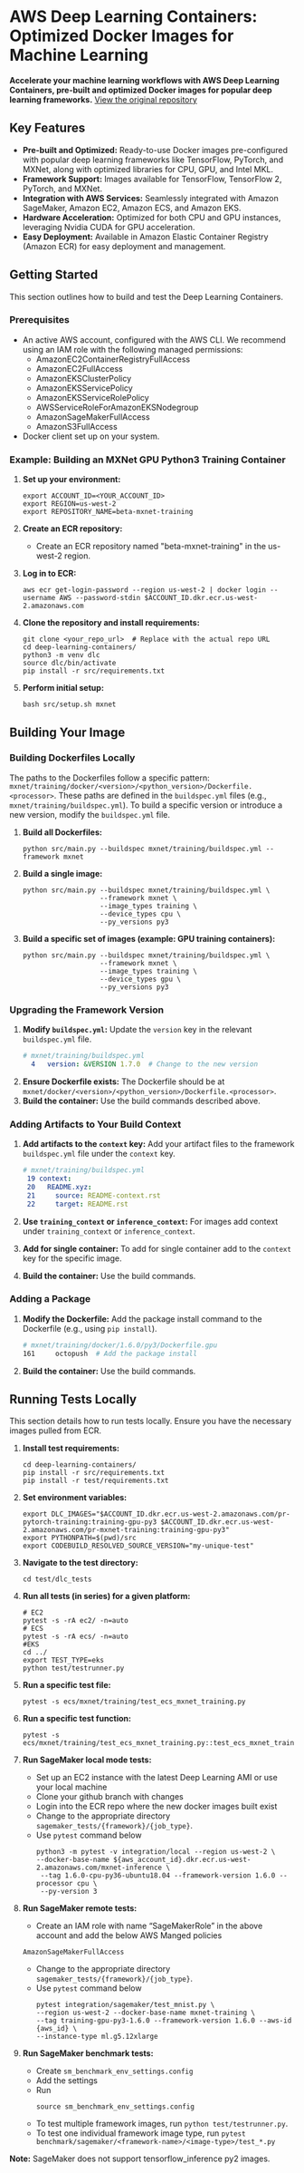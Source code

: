 # AWS Deep Learning Containers: Optimized Docker Images for Machine Learning

**Accelerate your machine learning workflows with AWS Deep Learning Containers, pre-built and optimized Docker images for popular deep learning frameworks.**  [View the original repository](https://github.com/aws/deep-learning-containers)

## Key Features

*   **Pre-built and Optimized:** Ready-to-use Docker images pre-configured with popular deep learning frameworks like TensorFlow, PyTorch, and MXNet, along with optimized libraries for CPU, GPU, and Intel MKL.
*   **Framework Support:**  Images available for TensorFlow, TensorFlow 2, PyTorch, and MXNet.
*   **Integration with AWS Services:** Seamlessly integrated with Amazon SageMaker, Amazon EC2, Amazon ECS, and Amazon EKS.
*   **Hardware Acceleration:** Optimized for both CPU and GPU instances, leveraging Nvidia CUDA for GPU acceleration.
*   **Easy Deployment:** Available in Amazon Elastic Container Registry (Amazon ECR) for easy deployment and management.

## Getting Started

This section outlines how to build and test the Deep Learning Containers.

### Prerequisites

*   An active AWS account, configured with the AWS CLI.  We recommend using an IAM role with the following managed permissions:
    *   AmazonEC2ContainerRegistryFullAccess
    *   AmazonEC2FullAccess
    *   AmazonEKSClusterPolicy
    *   AmazonEKSServicePolicy
    *   AmazonEKSServiceRolePolicy
    *   AWSServiceRoleForAmazonEKSNodegroup
    *   AmazonSageMakerFullAccess
    *   AmazonS3FullAccess
*   Docker client set up on your system.

### Example: Building an MXNet GPU Python3 Training Container

1.  **Set up your environment:**

    ```shell
    export ACCOUNT_ID=<YOUR_ACCOUNT_ID>
    export REGION=us-west-2
    export REPOSITORY_NAME=beta-mxnet-training
    ```

2.  **Create an ECR repository:**
    *   Create an ECR repository named "beta-mxnet-training" in the us-west-2 region.

3.  **Log in to ECR:**

    ```shell
    aws ecr get-login-password --region us-west-2 | docker login --username AWS --password-stdin $ACCOUNT_ID.dkr.ecr.us-west-2.amazonaws.com
    ```

4.  **Clone the repository and install requirements:**

    ```shell
    git clone <your_repo_url>  # Replace with the actual repo URL
    cd deep-learning-containers/
    python3 -m venv dlc
    source dlc/bin/activate
    pip install -r src/requirements.txt
    ```

5.  **Perform initial setup:**

    ```shell
    bash src/setup.sh mxnet
    ```

## Building Your Image

### Building Dockerfiles Locally

The paths to the Dockerfiles follow a specific pattern: `mxnet/training/docker/<version>/<python_version>/Dockerfile.<processor>`.  These paths are defined in the `buildspec.yml` files (e.g., `mxnet/training/buildspec.yml`).  To build a specific version or introduce a new version, modify the `buildspec.yml` file.

1.  **Build all Dockerfiles:**

    ```shell
    python src/main.py --buildspec mxnet/training/buildspec.yml --framework mxnet
    ```

2.  **Build a single image:**

    ```shell
    python src/main.py --buildspec mxnet/training/buildspec.yml \
                       --framework mxnet \
                       --image_types training \
                       --device_types cpu \
                       --py_versions py3
    ```

3.  **Build a specific set of images (example: GPU training containers):**

    ```shell
    python src/main.py --buildspec mxnet/training/buildspec.yml \
                       --framework mxnet \
                       --image_types training \
                       --device_types gpu \
                       --py_versions py3
    ```

### Upgrading the Framework Version

1.  **Modify `buildspec.yml`:** Update the `version` key in the relevant `buildspec.yml` file.
    ```yaml
    # mxnet/training/buildspec.yml
      4   version: &VERSION 1.7.0  # Change to the new version
    ```
2.  **Ensure Dockerfile exists:**  The Dockerfile should be at `mxnet/docker/<version>/<python_version>/Dockerfile.<processor>`.
3.  **Build the container:** Use the build commands described above.

### Adding Artifacts to Your Build Context

1.  **Add artifacts to the `context` key:** Add your artifact files to the framework `buildspec.yml` file under the `context` key.
    ```yaml
    # mxnet/training/buildspec.yml
     19 context:
     20   README.xyz:
     21     source: README-context.rst
     22     target: README.rst
    ```

2.  **Use `training_context` or `inference_context`:** For images add context under  `training_context` or `inference_context`.

3. **Add for single container:**  To add for single container add to the `context` key for the specific image.
4.  **Build the container:** Use the build commands.

### Adding a Package

1.  **Modify the Dockerfile:** Add the package install command to the Dockerfile (e.g., using `pip install`).
    ```dockerfile
    # mxnet/training/docker/1.6.0/py3/Dockerfile.gpu
    161     octopush  # Add the package install
    ```
2.  **Build the container:** Use the build commands.

## Running Tests Locally

This section details how to run tests locally.  Ensure you have the necessary images pulled from ECR.

1.  **Install test requirements:**

    ```shell
    cd deep-learning-containers/
    pip install -r src/requirements.txt
    pip install -r test/requirements.txt
    ```

2.  **Set environment variables:**

    ```shell
    export DLC_IMAGES="$ACCOUNT_ID.dkr.ecr.us-west-2.amazonaws.com/pr-pytorch-training:training-gpu-py3 $ACCOUNT_ID.dkr.ecr.us-west-2.amazonaws.com/pr-mxnet-training:training-gpu-py3"
    export PYTHONPATH=$(pwd)/src
    export CODEBUILD_RESOLVED_SOURCE_VERSION="my-unique-test"
    ```

3.  **Navigate to the test directory:**

    ```shell
    cd test/dlc_tests
    ```

4.  **Run all tests (in series) for a given platform:**

    ```shell
    # EC2
    pytest -s -rA ec2/ -n=auto
    # ECS
    pytest -s -rA ecs/ -n=auto
    #EKS
    cd ../
    export TEST_TYPE=eks
    python test/testrunner.py
    ```

5.  **Run a specific test file:**

    ```shell
    pytest -s ecs/mxnet/training/test_ecs_mxnet_training.py
    ```

6.  **Run a specific test function:**

    ```shell
    pytest -s ecs/mxnet/training/test_ecs_mxnet_training.py::test_ecs_mxnet_training_dgl_cpu
    ```

7.  **Run SageMaker local mode tests:**

    *   Set up an EC2 instance with the latest Deep Learning AMI or use your local machine
    *   Clone your github branch with changes
    *   Login into the ECR repo where the new docker images built exist
    *   Change to the appropriate directory `sagemaker_tests/{framework}/{job_type}`.
    *   Use `pytest` command below
        ```shell
        python3 -m pytest -v integration/local --region us-west-2 \
        --docker-base-name ${aws_account_id}.dkr.ecr.us-west-2.amazonaws.com/mxnet-inference \
         --tag 1.6.0-cpu-py36-ubuntu18.04 --framework-version 1.6.0 --processor cpu \
         --py-version 3
        ```

8. **Run SageMaker remote tests:**
    *   Create an IAM role with name “SageMakerRole” in the above account and add the below AWS Manged policies
    ```
    AmazonSageMakerFullAccess
    ```
    *   Change to the appropriate directory `sagemaker_tests/{framework}/{job_type}`.
    *   Use `pytest` command below
        ```shell
        pytest integration/sagemaker/test_mnist.py \
        --region us-west-2 --docker-base-name mxnet-training \
        --tag training-gpu-py3-1.6.0 --framework-version 1.6.0 --aws-id {aws_id} \
        --instance-type ml.g5.12xlarge
        ```

9. **Run SageMaker benchmark tests:**

    *   Create `sm_benchmark_env_settings.config`
    *   Add the settings
    *   Run
        ```shell
        source sm_benchmark_env_settings.config
        ```
    *   To test multiple framework images, run `python test/testrunner.py`.
    *   To test one individual framework image type, run
       `pytest benchmark/sagemaker/<framework-name>/<image-type>/test_*.py`

**Note:**  SageMaker does not support tensorflow_inference py2 images.